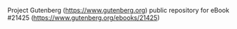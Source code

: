 Project Gutenberg (https://www.gutenberg.org) public repository for eBook #21425 (https://www.gutenberg.org/ebooks/21425)
